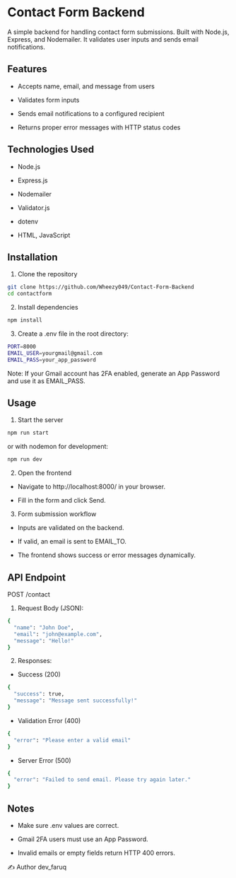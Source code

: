 # Contact Form Backend

A simple backend for handling contact form submissions. Built with Node.js, Express, and Nodemailer. It validates user inputs and sends email notifications.

## Features

- Accepts name, email, and message from users

- Validates form inputs

- Sends email notifications to a configured recipient

- Returns proper error messages with HTTP status codes

## Technologies Used

- Node.js

- Express.js

- Nodemailer

- Validator.js

- dotenv

- HTML, JavaScript

## Installation
1. Clone the repository
```bash
git clone https://github.com/Wheezy049/Contact-Form-Backend
cd contactform
```

2. Install dependencies
```bash
npm install
```

3. Create a .env file in the root directory:
```bash
PORT=8000
EMAIL_USER=yourgmail@gmail.com
EMAIL_PASS=your_app_password
```
Note: If your Gmail account has 2FA enabled, generate an App Password and use it as EMAIL_PASS.

## Usage
1. Start the server
```bash
npm run start
```
or with nodemon for development:
```bash
npm run dev
```
2. Open the frontend
- Navigate to http://localhost:8000/ in your browser.

- Fill in the form and click Send.

3. Form submission workflow
- Inputs are validated on the backend.

- If valid, an email is sent to EMAIL_TO.

- The frontend shows success or error messages dynamically.

##  API Endpoint
POST /contact

1. Request Body (JSON):
```bash
{
  "name": "John Doe",
  "email": "john@example.com",
  "message": "Hello!"
}
```
2. Responses:
- Success (200)
```bash
{
  "success": true,
  "message": "Message sent successfully!"
}
```
- Validation Error (400)
```bash
{
  "error": "Please enter a valid email"
}
```
- Server Error (500)
```bash
{
  "error": "Failed to send email. Please try again later."
}
```

## Notes

- Make sure .env values are correct.

- Gmail 2FA users must use an App Password.

- Invalid emails or empty fields return HTTP 400 errors.



✍️ Author 
dev_faruq